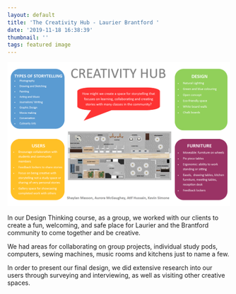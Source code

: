 ```yaml
---
layout: default
title: 'The Creativity Hub - Laurier Brantford '
date: '2019-11-18 16:38:39'
thumbnail: ''
tags: featured image
---
```

![Creativity Hub](/images/uploads/the-creativity-hub.png "The Creativity Hub")

In our Design Thinking course, as a group, we worked with our clients to create a fun, welcoming, and safe place for Laurier and the Brantford community to come together and be creative.

We had areas for collaborating on group projects, individual study pods, computers, sewing machines, music rooms and kitchens just to name a few.

In order to present our final design, we did extensive research into our users through surveying and interviewing, as well as visiting other creative spaces.
